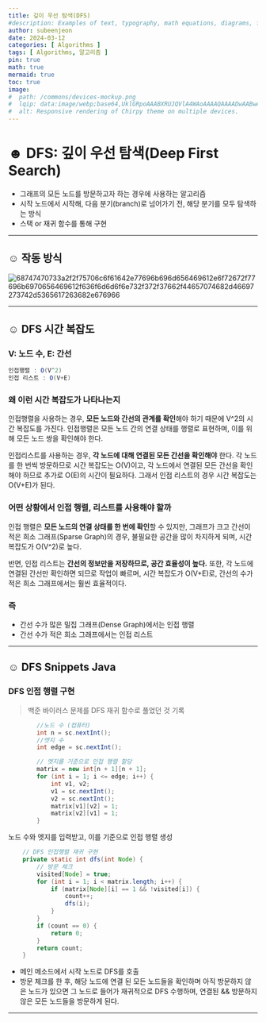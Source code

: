 ```yaml
---
title: 깊이 우선 탐색(DFS)
#description: Examples of text, typography, math equations, diagrams, flowcharts, pictures, videos, and more.
author: subeenjeon
date: 2024-03-12
categories: [ Algorithms ]
tags: [ Algorithms, 알고리즘 ]
pin: true
math: true
mermaid: true
toc: true
image:
#  path: /commons/devices-mockup.png
#  lqip: data:image/webp;base64,UklGRpoAAABXRUJQVlA4WAoAAAAQAAAADwAABwAAQUxQSDIAAAARL0AmbZurmr57yyIiqE8oiG0bejIYEQTgqiDA9vqnsUSI6H+oAERp2HZ65qP/VIAWAFZQOCBCAAAA8AEAnQEqEAAIAAVAfCWkAALp8sF8rgRgAP7o9FDvMCkMde9PK7euH5M1m6VWoDXf2FkP3BqV0ZYbO6NA/VFIAAAA
#  alt: Responsive rendering of Chirpy theme on multiple devices.
---
```



# ☻ DFS: 깊이 우선 탐색(Deep First Search)

- 그래프의 모든 노드를 방문하고자 하는 경우에 사용하는 알고리즘
- 시작 노드에서 시작해, 다음 분기(branch)로 넘어가기 전, 해당 분기를 모두 탐색하는 방식
- 스택 or 재귀 함수를 통해 구현

---

## ☺︎ 작동 방식

![68747470733a2f2f75706c6f61642e77696b696d656469612e6f72672f77696b6970656469612f636f6d6d6f6e732f372f37662f44657074682d46697273742d5365617263682e676966](https://github.com/subeenjeonHere/subeenjeonHere.github.io/assets/145312273/ab4ecf00-3780-42b6-87eb-43d576873f28)

---

## ☺︎ DFS 시간 복잡도

### V: 노드 수, E: 간선

```java
인접행렬 : O(V^2)
인접 리스트 : O(V+E)
```

### 왜 이런 시간 복잡도가 나타나는지

인접행렬을 사용하는 경우, **모든 노드와 간선의 관계를 확인**해야 하기 때문에 V^2의 시간 복잡도를 가진다. 인접행렬은 모든 노드 간의 연결 상태를 행렬로 표현하며, 이를 위해 모든 노드 쌍을 확인해야 한다.

인접리스트를 사용하는 경우, **각 노드에 대해 연결된 모든 간선을 확인해야** 한다. 각 노드를 한 번씩 방문하므로 시간 복잡도는 O(V)이고, 각 노드에서 연결된 모든 간선을 확인해야 하므로 추가로 O(E)의 시간이 필요하다. 그래서 인접 리스트의 경우 시간 복잡도는 O(V+E)가 된다.

### 어떤 상황에서 인접 행렬, 리스트를 사용해야 할까

인접 행렬은 **모든 노드의 연결 상태를 한 번에 확인**할 수 있지만, 그래프가 크고 간선이 적은 희소 그래프(Sparse Graph)의 경우, 불필요한 공간을 많이 차지하게 되며, 시간 복잡도가 O(V^2)로 높다.

반면, 인접 리스트는 **간선의 정보만을 저장하므로, 공간 효율성이 높다.** 또한, 각 노드에 연결된 간선만 확인하면 되므로 작업이 빠르며, 시간 복잡도가 O(V+E)로, 간선의 수가 적은 희소 그래프에서는 훨씬 효율적이다.

### 즉

- 간선 수가 많은 밀집 그래프(Dense Graph)에서는 인접 행렬
- 간선 수가 적은 희소 그래프에서는 인접 리스트

---

## ☺︎ DFS Snippets Java

### DFS 인접 행렬 구현

> 백준 바이러스 문제를 DFS 재귀 함수로 풀었던 것 기록
>

```java
        //노드 수 (컴퓨터)
        int n = sc.nextInt();
        //엣지 수
        int edge = sc.nextInt();

        // 엣지를 기준으로 인접 행렬 할당
        matrix = new int[n + 1][n + 1];
        for (int i = 1; i <= edge; i++) {
            int v1, v2;
            v1 = sc.nextInt();
            v2 = sc.nextInt();
            matrix[v1][v2] = 1;
            matrix[v2][v1] = 1;
        }
```

노드 수와 엣지를 입력받고, 이를 기준으로 인접 행렬 생성

```java
    // DFS 인접행렬 재귀 구현
    private static int dfs(int Node) {
        // 방문 체크
        visited[Node] = true;
        for (int i = 1; i < matrix.length; i++) {
            if (matrix[Node][i] == 1 && !visited[i]) {
                count++;
                dfs(i);
            }
        }
        if (count == 0) {
            return 0;
        }
        return count;
    }
```

- 메인 메소드에서 시작 노드로 DFS를 호출
- 방문 체크를 한 후, 해당 노드에 연결 된 모든 노드들을 확인하며 아직 방문하지 않은 노드가 있으면 그 노드로 들어가 재귀적으로 DFS 수행하며, 연결된 && 방문하지 않은 모든 노드들을 방문하게 된다.

---
